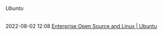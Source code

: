 ######  Ubuntu

2022-08-02 12:08 [Enterprise Open Source and Linux | Ubuntu](https://ubuntu.com/)



